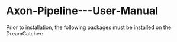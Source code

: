 # Axon-Pipeline---User-Manual
Prior to installation, the following packages must be installed on the DreamCatcher:
